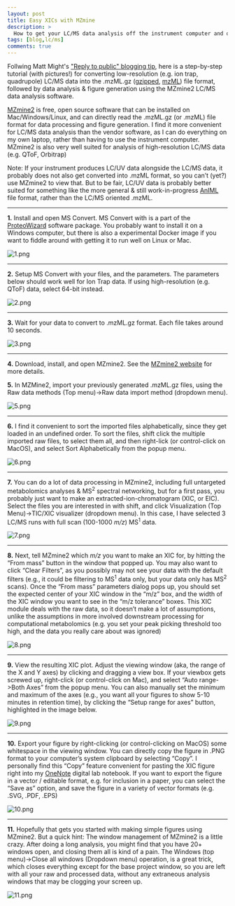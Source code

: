 ```yaml
---
layout: post
title: Easy XICs with MZmine
description: >
  How to get your LC/MS data analysis off the instrument computer and onto your laptop
tags: [blog,lc/ms]
comments: true
---
```


Follwing Matt Might's ["Reply to public" blogging tip](http://matt.might.net/articles/how-to-blog-as-an-academic/), here is a step-by-step tutorial (with pictures!) for converting low-resolution (e.g. ion trap, quadrupole) LC/MS data into the .mzML.gz ([gzipped](https://en.wikipedia.org/wiki/Gzip), [mzML](https://en.wikipedia.org/wiki/Mass_spectrometry_data_format#mzML)) file format, followed by data analysis & figure generation using the MZmine2 LC/MS data analysis software. 

[MZmine2](http://mzmine.github.io/) is free, open source software that can be installed on Mac/Windows/Linux, and can directly read the .mzML.gz (or .mzML) file format for data processing and figure generation.   I find it more convenient for LC/MS data analysis than the vendor software, as I can do everything on my own laptop, rather than having to use the instrument computer. MZmine2 is also very well suited for analysis of high-resolution LC/MS data (e.g. QToF, Orbitrap) 

Note: If your instrument produces LC/UV data alongside the LC/MS data, it probably does not also get converted into .mzML format, so you can’t (yet?) use MZmine2 to view that.  But to be fair, LC/UV data is probably better suited for something like the more general & still work-in-progress [AnIML](http://www.animl.org) file format, rather than the LC/MS oriented .mzML.

---

**1.** Install and open MS Convert. MS Convert with is a part of the [ProteoWizard](http://proteowizard.sourceforge.net) software package. You probably want to install it on a Windows computer, but there is also a experimental Docker image if you want to fiddle around with getting it to run well on Linux or Mac.

![1.png](/images/MZmine_XIC_post/1.png)

---

**2.** Setup MS Convert with your files, and the parameters.  The parameters below should work well for Ion Trap data.  If using high-resolution (e.g. QToF) data, select 64-bit instead.

![2.png](/images/MZmine_XIC_post/2.png)

---

**3.** Wait for your data to convert to .mzML.gz format.  Each file takes around 10 seconds.

![3.png](/images/MZmine_XIC_post/3.png)

---
**4.** Download, install, and open MZmine2.  See the [MZmine2 website](http://mzmine.github.io) for more details.

**5.** In MZMine2, import your previously generated .mzML.gz files, using the Raw data methods (Top menu)->Raw data import method (dropdown menu).

![5.png](/images/MZmine_XIC_post/5.png)

---

**6.** I find it convenient to sort the imported files alphabetically, since they get loaded in an undefined order.  To sort the files, shift click the multiple imported raw files, to select them all, and then right-lick (or control-click on MacOS), and select Sort Alphabetically from the popup menu.

![6.png](/images/MZmine_XIC_post/6.png)

---

**7.** You can do a lot of data processing in MZmine2, including full untargeted metabolomics analyses & MS<sup>2</sup> spectral networking, but for a first pass, you probably just want to make an extracted-ion-chromatogram (XIC, or EIC).  Select the files you are interested in with shift, and click Visualization (Top Menu)->TIC/XIC visualizer (dropdown menu).  In this case, I have selected 3 LC/MS runs with full scan (100-1000 <i>m/z</i>) MS<sup>1</sup> data.

![7.png](/images/MZmine_XIC_post/7.png)

---

**8.** Next, tell MZmine2 which <i>m/z</i> you want to make an XIC for, by hitting the “From mass” button in the window that popped up.  You may also want to click “Clear Filters”, as you possibly may not see your data with the default filters (e.g., it could be filtering to MS<sup>1</sup> data only, but your data only has MS<sup>2</sup> scans). Once the “From mass” parameters dialog pops up, you should set the expected center of your XIC window in the “m/z” box, and the width of the XIC window you want to see in the “m/z tolerance” boxes.  This XIC module deals with the raw data, so it doesn’t make a lot of assumptions, unlike the assumptions in more involved downstream processing for computational metabolomics (e.g. you set your peak picking threshold too high, and the data you really care about was ignored)

![8.png](/images/MZmine_XIC_post/8.png)

---

**9.** View the resulting XIC plot.  Adjust the viewing window (aka, the range of the X and Y axes) by clicking and dragging a view box.  If your viewbox gets screwed up, right-click (or control-click on Mac), and select “Auto range->Both Axes” from the popup menu.  You can also manually set the minimum and maximum of the axes (e.g., you want all your figures to show 5-10 minutes in retention time), by clicking the “Setup range for axes” button, highlighted in the image below.

![9.png](/images/MZmine_XIC_post/9.png)

---

**10.** Export your figure by right-clicking (or control-clicking on MacOS) some whitespace in the viewing window.  You can directly copy the figure in .PNG format to your computer’s system clipboard by selecting “Copy”.  I personally find this “Copy” feature convenient for pasting the XIC figure right into my [OneNote](http://www.onenote.com) digital lab notebook.  If you want to export the figure in a vector / editable format, e.g. for inclusion in a paper, you can select the “Save as” option, and save the figure in a variety of vector formats (e.g. .SVG, .PDF, .EPS)

![10.png](/images/MZmine_XIC_post/10.png)

---

**11.** Hopefully that gets you started with making simple figures using MZmine2.  But a quick hint: The window management of MZmine2 is a little crazy.  After doing a long analysis, you might find that you have 20+ windows open, and closing them all is kind of a pain.  The Windows (top menu)->Close all windows (Dropdown menu) operation, is a great trick, which closes everything except for the base project window, so you are left with all your raw and processed data, without any extraneous analysis windows that may be clogging your screen up.

![11.png](/images/MZmine_XIC_post/11.png)
